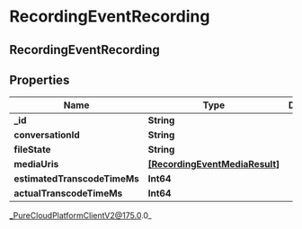 # RecordingEventRecording

## RecordingEventRecording

## Properties

|Name | Type | Description | Notes|
|------------ | ------------- | ------------- | -------------|
| **_id** | **String** |  | [optional] |
| **conversationId** | **String** |  | [optional] |
| **fileState** | **String** |  | [optional] |
| **mediaUris** | [**[RecordingEventMediaResult]**]([RecordingEventMediaResult]) |  | [optional] |
| **estimatedTranscodeTimeMs** | **Int64** |  | [optional] |
| **actualTranscodeTimeMs** | **Int64** |  | [optional] |



_PureCloudPlatformClientV2@175.0.0_

